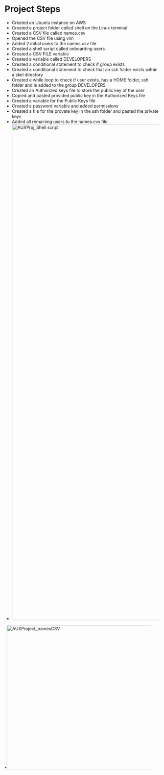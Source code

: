# Project Steps
* Created an Ubuntu instance on AWS
* Created a project folder called shell on the Linux terminal
* Created a CSV file called names.csv
* Opened the CSV file using vim
* Added 2 initial users to the names.csv file
* Created a shell script called onboarding users
* Created a CSV FILE variable
* Created a variable called DEVELOPERS
* Created a conditional statement to check if group exists
* Created a conditional statement to check that an ssh folder exists within a skel directory
* Created a while loop to check if user exists, has a HOME folder, ssh folder and is added to the group DEVELOPERS
* Created an Authorized keys file to store the public key of the user
* Copied and pasted provided public key in the Authorized Keys file
* Created a variable for the Public Keys file
* Created a password variable and added permissions
* Created a file for the provate key in the ssh folder and pasted the private keys
* Added all remaining users to the names.cvs file
* <img width="1619" alt="AUXProj_Shell script" src="https://user-images.githubusercontent.com/86001367/123125576-889e4000-d440-11eb-9387-1b5203de542e.png">
*<img width="472" alt="AUXProject_namesCSV" src="https://user-images.githubusercontent.com/86001367/123125732-b08da380-d440-11eb-9286-06d6435466ed.png">
